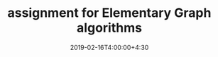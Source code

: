 ---
type: assignment
date: 2019-02-16T4:00:00+4:30
title: assignment for Elementary Graph algorithms
pdf: /static_files/assignments/سوال.pdf
#attachment: /static_files/assignments/DS_A1.zip
#solutions: /static_files/assignments
due: 2019-02-21T23:59:00+3:30
---